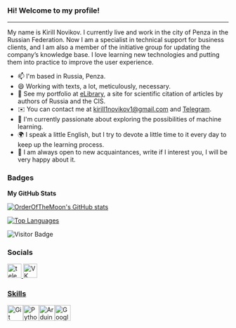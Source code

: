 ### Hi! Welcome to my profile!
------------------------------

My name is Kirill Novikov. I currently live and work in the city of Penza in the Russian Federation. Now I am a specialist in technical support for business clients, and I am also a member of the initiative group for updating the company’s knowledge base. I love learning new technologies and putting them into practice to improve the user experience.
* 📫 I'm based in Russia, Penza.
* 😄 Working with texts, a lot, meticulously, necessary.
* 🌱 See my portfolio at [eLibrary](https://www.elibrary.ru/author_items.asp?authorid=1040607&pubrole=100&show_refs=1&show_option=0), a site for scientific citation of articles by authors of Russia and the CIS.
* ✉️ You can contact me at [kirill1novikov1@gmail.com](mailto:kirill1novikov1@gmail.com) and [Telegram](https://t.me/kirill1novikov1).
* 🧠 I'm currently passionate about exploring the possibilities of machine learning.
* 🌍 I speak a little English, but I try to devote a little time to it every day to keep up the learning process.
* 🔭 I am always open to new acquaintances, write if I interest you, I will be very happy about it.
### Badges

<b>My GitHub Stats</b>

<a href="http://www.github.com/OrderOfTheMoon"><img src="https://github-readme-stats.vercel.app/api?username=OrderOfTheMoon&show_icons=true&hide=&count_private=true&title_color=0891b2&text_color=ffffff&icon_color=ef4444&bg_color=171717&hide_border=true&show_icons=true" alt="OrderOfTheMoon's GitHub stats" /></a>

<a href="https://github.com/OrderOfTheMoon" align="left"><img src="https://github-readme-stats.vercel.app/api/top-langs/?username=OrderOfTheMoon&langs_count=10&title_color=0891b2&text_color=ffffff&icon_color=ef4444&bg_color=171717&hide_border=true&locale=en&custom_title=Top%20%Languages" alt="Top Languages" /></a>

![Visitor Badge](https://visitor-badge.laobi.icu/badge?page_id=OrderOfTheMoon)

### Socials
<p align="left"> <a href="https://t.me/kirill1novikov1" target="_blank"> <img src="https://cdn-icons-png.flaticon.com/512/2111/2111646.png" width="32" height="32" alt="telegram group" /><a href="https://vk.com/orderofthemoon" target="_blank"> <img src="https://cdn-icons-png.flaticon.com/512/145/145813.png" width="32" height="32" alt="VK Badge"/>

### Skills
<p align="left"> 
<a href="https://git-scm.com/" target="_blank" rel="noreferrer"><img src="https://raw.githubusercontent.com/danielcranney/readme-generator/main/public/icons/skills/git-colored.svg" width="36" height="36" alt="Git" /></a><a href="https://www.python.org/" target="_blank" rel="noreferrer"><img src="https://raw.githubusercontent.com/danielcranney/readme-generator/main/public/icons/skills/python-colored.svg" width="36" height="36" alt="Python" /></a><a href="https://store.arduino.cc/?gclid=Cj0KCQjw2eilBhCCARIsAG0Pf8uueBifykWcsSS4LPESeGQfxGVKJYnzV7bz471XfknQJy_1VINVWM8aAkLtEALw_wcB" target="_blank" rel="noreferrer"><img src="https://raw.githubusercontent.com/danielcranney/readme-generator/main/public/icons/skills/arduino-colored.svg" width="36" height="36" alt="Arduino" /><a href="https://cloud.google.com/" target="_blank" rel="noreferrer"><img src="https://raw.githubusercontent.com/danielcranney/readme-generator/main/public/icons/skills/googlecloud-colored.svg" width="36" height="36" alt="Google Cloud" /></a>
</p>

<!--
**OrderOfTheMoon/OrderOfTheMoon** is a ✨ _special_ ✨ repository because its `README.md` (this file) appears on your GitHub profile.

Here are some ideas to get you started:

- 🔭 I’m currently working on ...
- 🌱 I’m currently learning ...
- 👯 I’m looking to collaborate on ...
- 🤔 I’m looking for help with ...
- 💬 Ask me about ...
- 📫 How to reach me: ...
- 😄 Pronouns: ...
- ⚡ Fun fact: ...
-->

